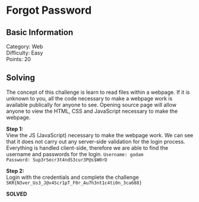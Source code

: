 # Forgot Password

## Basic Information
Category: Web  
Difficulty: Easy  
Points: 20  

## Solving
The concept of this challenge is learn to read files within a webpage. If it is unknown to you, all the code necessary to make a webpage work is available publically for anyone to see. Opening source page will allow anyone to view the HTML, CSS and JavaScript necessary to make the webpage. 
  
**Step 1:**  
View the JS (JavaScript) necessary to make the webpage work. We can see that it does not carry out any server-side validation for the login process. Everything is handled client-side, therefore we are able to find the username and passwords for the login. 
```Username: godam ```  
```Password: Sup3rSecr3t4ndS3cur3P@s$W0rD```

**Step 2:**   
Login with the credentials and complete the challenge  
```SKR{N3ver_Us3_J@v4Scr1pT_F0r_Au7h3nt1c4ti0n_3ca688}```  

**SOLVED**  
